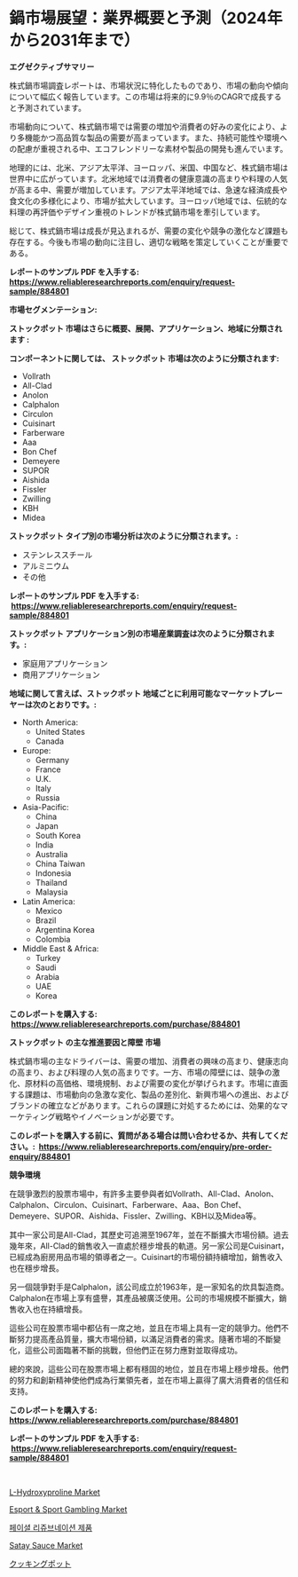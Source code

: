 <p><h1>鍋市場展望：業界概要と予測（2024年から2031年まで）</h1></p><p><strong>エグゼクティブサマリー</strong></p>
<p><p>株式鍋市場調査レポートは、市場状況に特化したものであり、市場の動向や傾向について幅広く報告しています。この市場は将来的に9.9％のCAGRで成長すると予測されています。</p><p>市場動向について、株式鍋市場では需要の増加や消費者の好みの変化により、より多機能かつ高品質な製品の需要が高まっています。また、持続可能性や環境への配慮が重視される中、エコフレンドリーな素材や製品の開発も進んでいます。</p><p>地理的には、北米、アジア太平洋、ヨーロッパ、米国、中国など、株式鍋市場は世界中に広がっています。北米地域では消費者の健康意識の高まりや料理の人気が高まる中、需要が増加しています。アジア太平洋地域では、急速な経済成長や食文化の多様化により、市場が拡大しています。ヨーロッパ地域では、伝統的な料理の再評価やデザイン重視のトレンドが株式鍋市場を牽引しています。</p><p>総じて、株式鍋市場は成長が見込まれるが、需要の変化や競争の激化など課題も存在する。今後も市場の動向に注目し、適切な戦略を策定していくことが重要である。</p></p>
<p><strong>レポートのサンプル PDF を入手する: <a href="https://www.reliableresearchreports.com/enquiry/request-sample/884801">https://www.reliableresearchreports.com/enquiry/request-sample/884801</a></strong></p>
<p><strong>市場セグメンテーション:</strong></p>
<p><strong> ストックポット 市場はさらに概要、展開、アプリケーション、地域に分類されます :</strong></p>
<p><strong>コンポーネントに関しては、 ストックポット 市場は次のように分類されます: &nbsp;</strong></p>
<p><ul><li>Vollrath</li><li>All-Clad</li><li>Anolon</li><li>Calphalon</li><li>Circulon</li><li>Cuisinart</li><li>Farberware</li><li>Aaa</li><li>Bon Chef</li><li>Demeyere</li><li>SUPOR</li><li>Aishida</li><li>Fissler</li><li>Zwilling</li><li>KBH</li><li>Midea</li></ul></p>
<p><strong> ストックポット タイプ別の市場分析は次のように分類されます。:</strong></p>
<p><ul><li>ステンレススチール</li><li>アルミニウム</li><li>その他</li></ul></p>
<p><strong>レポートのサンプル PDF を入手する: &nbsp;<a href="https://www.reliableresearchreports.com/enquiry/request-sample/884801">https://www.reliableresearchreports.com/enquiry/request-sample/884801</a></strong></p>
<p><strong> ストックポット アプリケーション別の市場産業調査は次のように分類されます。:</strong></p>
<p><ul><li>家庭用アプリケーション</li><li>商用アプリケーション</li></ul></p>
<p><strong>地域に関して言えば、ストックポット 地域ごとに利用可能なマーケットプレーヤーは次のとおりです。:</strong></p>
<p><ul>
    <li>
        North America:
        <ul>
            <li>United States</li>
            <li>Canada</li>
        </ul>
    </li>
    <li>
        Europe:
        <ul>
            <li>Germany</li>
            <li>France</li>
            <li>U.K.</li>
            <li>Italy</li>
            <li>Russia</li>
        </ul>
    </li>
    <li>
        Asia-Pacific:
        <ul>
            <li>China</li>
            <li>Japan</li>
            <li>South Korea</li>
            <li>India</li>
            <li>Australia</li>
            <li>China Taiwan</li>
            <li>Indonesia</li>
            <li>Thailand</li>
            <li>Malaysia</li>
        </ul>
    </li>
    <li>
        Latin America:
        <ul>
            <li>Mexico</li>
            <li>Brazil</li>
            <li>Argentina Korea</li>
            <li>Colombia</li>
        </ul>
    </li>
    <li>
        Middle East & Africa:
        <ul>
            <li>Turkey</li>
            <li>Saudi</li>
            <li>Arabia</li>
            <li>UAE</li>
            <li>Korea</li>
        </ul>
    </li>
    </ul></p>
<p><strong>このレポートを購入する: &nbsp;<a href="https://www.reliableresearchreports.com/purchase/884801">https://www.reliableresearchreports.com/purchase/884801</a></strong></p>
<p><strong>ストックポット の主な推進要因と障壁 市場</strong></p>
<p><p>株式鍋市場の主なドライバーは、需要の増加、消費者の興味の高まり、健康志向の高まり、および料理の人気の高まりです。一方、市場の障壁には、競争の激化、原材料の高価格、環境規制、および需要の変化が挙げられます。市場に直面する課題は、市場動向の急激な変化、製品の差別化、新興市場への進出、およびブランドの確立などがあります。これらの課題に対処するためには、効果的なマーケティング戦略やイノベーションが必要です。</p></p>
<p><strong>このレポートを購入する前に、質問がある場合は問い合わせるか、共有してください。:&nbsp; <a href="https://www.reliableresearchreports.com/enquiry/pre-order-enquiry/884801">https://www.reliableresearchreports.com/enquiry/pre-order-enquiry/884801</a></strong></p>
<p><strong>競争環境</strong></p>
<p><p>在競爭激烈的股票市場中，有許多主要參與者如Vollrath、All-Clad、Anolon、Calphalon、Circulon、Cuisinart、Farberware、Aaa、Bon Chef、Demeyere、SUPOR、Aishida、Fissler、Zwilling、KBH以及Midea等。</p><p>其中一家公司是All-Clad，其歷史可追溯至1967年，並在不斷擴大市場份額。過去幾年來，All-Clad的銷售收入一直處於穩步增長的軌道。另一家公司是Cuisinart，已經成為廚房用品市場的領導者之一。Cuisinart的市場份額持續增加，銷售收入也在穩步增長。</p><p>另一個競爭對手是Calphalon，該公司成立於1963年，是一家知名的炊具製造商。Calphalon在市場上享有盛譽，其產品被廣泛使用。公司的市場規模不斷擴大，銷售收入也在持續增長。</p><p>這些公司在股票市場中都佔有一席之地，並且在市場上具有一定的競爭力。他們不斷努力提高產品質量，擴大市場份額，以滿足消費者的需求。隨著市場的不斷變化，這些公司面臨著不斷的挑戰，但他們正在努力應對並取得成功。</p><p>總的來說，這些公司在股票市場上都有穩固的地位，並且在市場上穩步增長。他們的努力和創新精神使他們成為行業領先者，並在市場上贏得了廣大消費者的信任和支持。</p></p>
<p><strong>このレポートを購入する: &nbsp; <a href="https://www.reliableresearchreports.com/purchase/884801">https://www.reliableresearchreports.com/purchase/884801</a></strong></p>
<p><strong>レポートのサンプル PDF を入手する: &nbsp;<a href="https://www.reliableresearchreports.com/enquiry/request-sample/884801">https://www.reliableresearchreports.com/enquiry/request-sample/884801</a></strong><strong></strong></p>
<p>&nbsp;</p>
<p><p><a href="https://issuu.com/reportprime-2/docs/l-hydroxyproline-market-size-2030.pptx">L-Hydroxyproline Market</a></p><p><a href="https://issuu.com/reportprime-2/docs/esport-sport-gambling-market-size-2030.pptx">Esport & Sport Gambling Market</a></p><p><a href="https://github.com/vsap75a286l/Market-Research-Report-List-1/blob/main/29411704582.md">페이셜 리쥬브네이션 제품</a></p><p><a href="https://github.com/GroverBarry/Market-Research-Report-List-4/blob/main/satay-sauce-market.md">Satay Sauce Market</a></p><p><a href="https://github.com/joaejkdzgyljvo6/Market-Research-Report-List-1/blob/main/32765445009.md">クッキングポット</a></p></p>